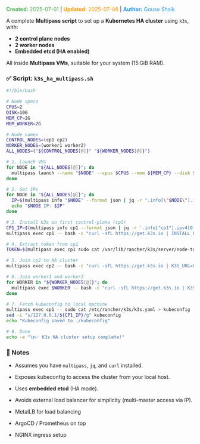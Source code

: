 <span style="color:#4caf50;"><b>Created:</b> 2025-07-01</span> | <span style="color:#ff9800;"><b>Updated:</b> 2025-07-06</span> | <span style="color:#2196f3;"><b>Author:</b> Gouse Shaik</span>

A complete **Multipass script** to set up a **Kubernetes HA cluster** using `k3s`, with:

- **2 control plane nodes**
- **2 worker nodes** 
- **Embedded etcd (HA enabled)**

All inside **Multipass VMs**, suitable for your system (15 GiB RAM).

### ✅ Script: `k3s_ha_multipass.sh`

```bash
#!/bin/bash

# Node specs
CPUS=2
DISK=10G
MEM_CP=2G
MEM_WORKER=2G

# Node names
CONTROL_NODES=(cp1 cp2)
WORKER_NODES=(worker1 worker2)
ALL_NODES=("${CONTROL_NODES[@]}" "${WORKER_NODES[@]}")

# 1. Launch VMs
for NODE in "${ALL_NODES[@]}"; do
  multipass launch --name "$NODE" --cpus $CPUS --mem ${MEM_CP} --disk $DISK
done

# 2. Get IPs
for NODE in "${ALL_NODES[@]}"; do
  IP=$(multipass info "$NODE" --format json | jq -r ".info[\"$NODE\"].ipv4[0]")
  echo "$NODE IP: $IP"
done

# 3. Install k3s on first control-plane (cp1)
CP1_IP=$(multipass info cp1 --format json | jq -r '.info["cp1"].ipv4[0]')
multipass exec cp1 -- bash -c "curl -sfL https://get.k3s.io | INSTALL_K3S_EXEC='server --cluster-init' sh -"

# 4. Extract token from cp1
TOKEN=$(multipass exec cp1 sudo cat /var/lib/rancher/k3s/server/node-token)

# 5. Join cp2 to HA cluster
multipass exec cp2 -- bash -c "curl -sfL https://get.k3s.io | K3S_URL=https://${CP1_IP}:6443 K3S_TOKEN=${TOKEN} INSTALL_K3S_EXEC='server' sh -"

# 6. Join worker1 and worker2
for WORKER in "${WORKER_NODES[@]}"; do
  multipass exec $WORKER -- bash -c "curl -sfL https://get.k3s.io | K3S_URL=https://${CP1_IP}:6443 K3S_TOKEN=${TOKEN} sh -"
done

# 7. Fetch kubeconfig to local machine
multipass exec cp1 -- sudo cat /etc/rancher/k3s/k3s.yaml > kubeconfig
sed -i "s/127.0.0.1/${CP1_IP}/g" kubeconfig
echo "Kubeconfig saved to ./kubeconfig"

# 8. Done
echo -e "\n✅ K3s HA cluster setup complete!"
```

### 📝 Notes

- Assumes you have `multipass`, `jq`, and `curl` installed.
- Exposes kubeconfig to access the cluster from your local host.
- Uses **embedded etcd** (HA mode).
- Avoids external load balancer for simplicity (multi-master access via IP).

- MetalLB for load balancing
- ArgoCD / Prometheus on top
- NGINX ingress setup